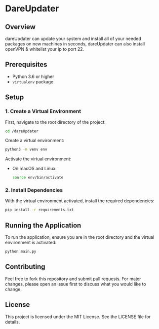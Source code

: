 # DareUpdater

## Overview
dareUpdater can update your system and install all of your needed packages on new machines in seconds, dareUpdater can also install openVPN & whitelist your ip to port 22.

## Prerequisites
- Python 3.6 or higher
- `virtualenv` package

## Setup

### 1. Create a Virtual Environment
First, navigate to the root directory of the project:
```bash
cd /dareUpdater
```

Create a virtual environment:
```bash
python3 -m venv env
```

Activate the virtual environment:
- On macOS and Linux:
    ```bash
    source env/bin/activate
    ```

### 2. Install Dependencies
With the virtual environment activated, install the required dependencies:
```bash
pip install -r requirements.txt
```

## Running the Application
To run the application, ensure you are in the root directory and the virtual environment is activated:
```bash
python main.py
```

## Contributing
Feel free to fork this repository and submit pull requests. For major changes, please open an issue first to discuss what you would like to change.

## License
This project is licensed under the MIT License. See the LICENSE file for details.
